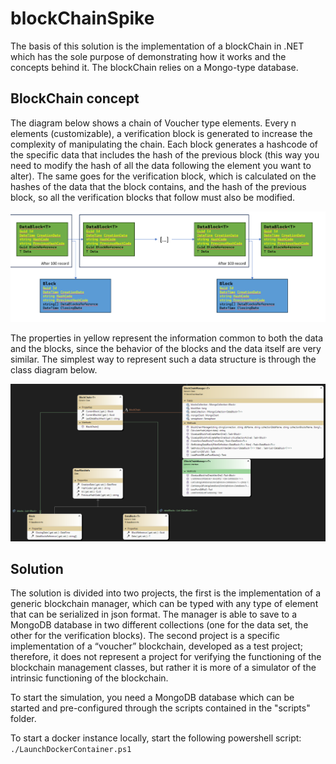 # blockChainSpike

The basis of this solution is the implementation of a blockChain in .NET which has the sole purpose of demonstrating how it works and the concepts behind it. The blockChain relies on a Mongo-type database.

## BlockChain concept

The diagram below shows a chain of Voucher type elements. Every n elements (customizable), a verification block is generated to increase the complexity of manipulating the chain. Each block generates a hashcode of the specific data that includes the hash of the previous block (this way you need to modify the hash of all the data following the element you want to alter). The same goes for the verification block, which is calculated on the hashes of the data that the block contains, and the hash of the previous block, so all the verification blocks that follow must also be modified.

![blockchain](./_doc/_img/blockchain_design.png)

The properties in yellow represent the information common to both the data and the blocks, since the behavior of the blocks and the data itself are very similar. The simplest way to represent such a data structure is through the class diagram below.

![classdiagram](./_doc/_img/class-diagram.png)

## Solution

The solution is divided into two projects, the first is the implementation of a generic blockchain manager, which can be typed with any type of element that can be serialized in json format. The manager is able to save to a MongoDB database in two different collections (one for the data set, the other for the verification blocks).
The second project is a specific implementation of a “voucher” blockchain, developed as a test project; therefore, it does not represent a project for verifying the functioning of the blockchain management classes, but rather it is more of a simulator of the intrinsic functioning of the blockchain.

To start the simulation, you need a MongoDB database which can be started and pre-configured through the scripts contained in the "scripts" folder.

To start a docker instance locally, start the following powershell script: ```./LaunchDockerContainer.ps1```